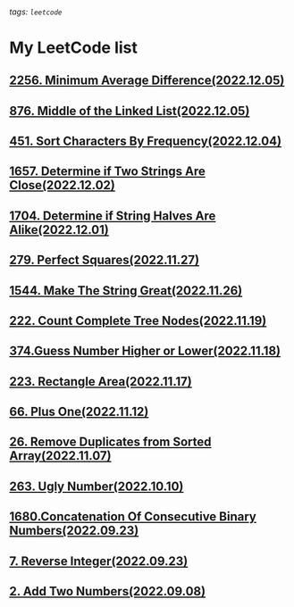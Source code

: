 ###### tags: `leetcode`
# My LeetCode list
## [2256. Minimum Average Difference(2022.12.05)](https://yaoyuanhsu.github.io/LeetCode_Exercise/pages/2256.Minimum_Average_Difference)
## [876. Middle of the Linked List(2022.12.05)](https://yaoyuanhsu.github.io/LeetCode_Exercise/pages/876.Middle_of_the_Linked_List)  
## [451. Sort Characters By Frequency(2022.12.04)](https://yaoyuanhsu.github.io/LeetCode_Exercise/pages/451.Sort_Characters_By_Frequency)
## [1657. Determine if Two Strings Are Close(2022.12.02)](https://yaoyuanhsu.github.io/LeetCode_Exercise/pages/1657.Determine_if_Two_Strings_Are_Close)  
## [1704. Determine if String Halves Are Alike(2022.12.01)](https://yaoyuanhsu.github.io/LeetCode_Exercise/pages/1704.Determine_if_String_Halves_Are_Alike)  
## [279. Perfect Squares(2022.11.27)](https://yaoyuanhsu.github.io/LeetCode_Exercise/pages/279.Perfect_Squares)  
## [1544. Make The String Great(2022.11.26)](https://yaoyuanhsu.github.io/LeetCode_Exercise/pages/1544.Make_The_String_Great)  
## [222. Count Complete Tree Nodes(2022.11.19)](https://yaoyuanhsu.github.io/LeetCode_Exercise/pages/222.Count_Complete_Tree_Nodes) 
## [374.Guess Number Higher or Lower(2022.11.18)](https://yaoyuanhsu.github.io/LeetCode_Exercise/pages/374.Guess_Number_Higher_or_Lower)   
## [223. Rectangle Area(2022.11.17)](https://yaoyuanhsu.github.io/LeetCode_Exercise/pages/223.Rectangle_Area)  
## [66. Plus One(2022.11.12)](https://yaoyuanhsu.github.io/LeetCode_Exercise/pages/66.Plus_One)  
## [26. Remove Duplicates from Sorted Array(2022.11.07)](https://yaoyuanhsu.github.io/LeetCode_Exercise/pages/26.Remove_Duplicates_from_Sorted_Array)  
## [263. Ugly Number(2022.10.10)](https://yaoyuanhsu.github.io/LeetCode_Exercise/pages/263.Ugly_Number)  
## [1680.Concatenation Of Consecutive Binary Numbers(2022.09.23)](https://yaoyuanhsu.github.io/LeetCode_Exercise/pages/1680.Concatenation_Of_Consecutive_Binary_Numbers)  
## [7. Reverse Integer(2022.09.23)](https://yaoyuanhsu.github.io/LeetCode_Exercise/pages/7.Reverse_Integer)  
## [2. Add Two Numbers(2022.09.08)](https://yaoyuanhsu.github.io/LeetCode_Exercise/pages/2.Add_Two_Numbers)